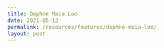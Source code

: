 ```yaml
---
title: Daphne Maia Loo
date: 2021-05-13
permalink: /resources/features/daphne-maia-loo/
layout: post
---
```

